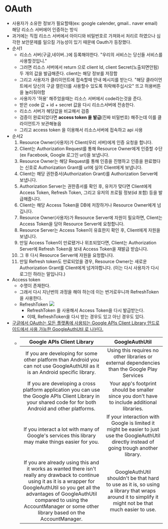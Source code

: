 OAuth
===
* 사용자가 소유한 정보가 필요할때(ex: google calender, gmail.. naver email) 해당 리소스 서버에어 인증하는 방식
* 과거에는 직접 리소스 서버에서 아이디와 비밀번호르 가져와서 처리르 하였으나 심각한 보안문제를 일으킬 가능성이 있기 때문에 Oauth가 등장했다.
* 순서1
  * 리소스 서버(구글,네이버..)에 등록해야한다. "우리의 서비스는 당신들 서비스를 사용할것입니."
  * 그러면 리소스 서버에서 return 으로 client Id, client Secret(노출되면안됨) 두 개의 값을 발급해준다. client는 해당 정보를 저장함
  * 그리고 사용자가 클리이언트에 접속할때 안내 메시지를 받는다. "해당 클라이언트에서 당신의 구글 캘린더를 사용할수 있도록 허락해주십시오" 뜨고 허용버튼을 눌러줘야함
  * 사용자가 '허용' 해주었을때는 리소스 서버에서 code라는것을 준다.
  * 받은 code 값 + id + secret 값을 다시 리소스서버에 전송한다.
  * 리소스 서버가 해당값을 비교해서 검증
  * 검증이 완료되었다면 **access token 을 발급**(진짜 비밀번호) 해주는데 이를 클라이언트가 보관해놓음
  * 그리고 access token 을 이용해서 리소스서버에 접속하고 api 사용
* 순서2
  1. Resource Owner(사용자)가 Client(우리 서버)에게 인증 요청을 합니다.
  2. Client는 Authorization Request를 통해 Resource Owner에게 인증할 수단(ex Facebook, Google 로그인 url)을 보냅니다.
  3. Resource Owner는 해당 Request를 통해 인증을 진행하고 인증을 완료했다는 신호로 Authorization Grant를 url에 실어 Client에게 보냅니다.
  4. Client는 해당 권한증서(Authorization Grant)를 Authorization Server에 보냅니다.
  5. Authorization Server는 권한증서를 확인 후, 유저가 맞다면 Client에게 Access Token, Refresh Token, 그리고 유저의 프로필 정보(id 포함) 등을 발급해줍니다. 
  6. Client는 해당 Access Token을 DB에 저장하거나 Resource Owner에게 넘깁니다.
  7. Resource Owner(사용자)가 Resource Server에 자원이 필요하면, Client는 Access Token을 담아 Resource Server에 요청합니다.
  8. Resource Server는 Access Token이 유효한지 확인 후, Client에게 자원을 보냅니다.
  9. 만일 Access Token이 만료됐거나 위조되었다면, Client는 Authorization Server에 Refresh Token을 보내 Access Token을 재발급 받습니다. 
  10. 그 후 다시 Resource Server에 자원을 요청합니다.
  11. 만일 Refresh token도 만료되었을 경우, Resource Owner는 새로운 Authorization Grant를 Client에게 넘겨야합니다. (이는 다시 사용자가 다시 로그인 하라는 말입니다.)
* Access token
  * 수명이 존재한다. 
  * 그래서 다시 지난번의 과정을 해야 하는데 이는 번거로우니까 RefreshToken을 사용한다.
  * RefreshToken
    ![](img/refreshtoken.png)
    * RefreshToken 을 사용해서 Access Token을 다시 발급받는다.
    * 이때, RefreshToken을 다시 받는 경우도 있고 아닌 경우도 있다.
* [구글에서 OAuth는 모든 플랫폼에 사용되는 Google APIs Client Library 안드로이드에서 사용 가능한 GoogleAuthUtil 로 나뉜다.](https://stackoverflow.com/questions/22142641/access-to-google-api-googleaccountcredential-usingoauth2-vs-googleauthutil-get)
  * |Google APIs Client Library|GoogleAuthUtil|
    |:--:|:--:|
    |If you are developing for some other platform than Android you can not use GoogleAuthUtil as it is an Android specific library.|Using this requires no other libraries or external dependencies than the Google Play Services|
    |If you are developing a cross platform application you can use the Google APIs Client Library in your shared code for for both Android and other platforms.|Your app's footprint should be smaller since you don't have to include additional libraries.|
    |If you interact a lot with many of Google's services this library may make things easier for you.|If your interaction with Google is limited it might be easier to just use the GoogleAuthUtil directly instead of going trough another library.|
    |If you are already using this and it works as wanted there isn't really any drawback to continue using it as it is a wrapper for GoogleAuthUtil so you get all the advantages of GoogleAuthUtil compared to using the AccountManager or some other library based on the AccountManager.|GoogleAuthUtil shouldn't be that hard to use as it is, so using a library that wraps around it to simplify it might not be that much easier to use.|
